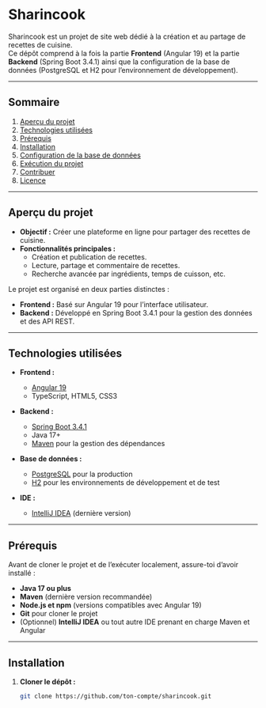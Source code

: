 # Sharincook

Sharincook est un projet de site web dédié à la création et au partage de recettes de cuisine.  
Ce dépôt comprend à la fois la partie **Frontend** (Angular 19) et la partie **Backend** (Spring Boot 3.4.1) ainsi que la configuration de la base de données (PostgreSQL et H2 pour l’environnement de développement).

---

## Sommaire
1. [Aperçu du projet](#aperçu-du-projet)
2. [Technologies utilisées](#technologies-utilisées)
3. [Prérequis](#prérequis)
4. [Installation](#installation)
5. [Configuration de la base de données](#configuration-de-la-base-de-données)
6. [Exécution du projet](#exécution-du-projet)
7. [Contribuer](#contribuer)
8. [Licence](#licence)

---

## Aperçu du projet

- **Objectif :** Créer une plateforme en ligne pour partager des recettes de cuisine.
- **Fonctionnalités principales :**
    - Création et publication de recettes.
    - Lecture, partage et commentaire de recettes.
    - Recherche avancée par ingrédients, temps de cuisson, etc.

Le projet est organisé en deux parties distinctes :
- **Frontend :** Basé sur Angular 19 pour l’interface utilisateur.
- **Backend :** Développé en Spring Boot 3.4.1 pour la gestion des données et des API REST.

---

## Technologies utilisées

- **Frontend :**
    - [Angular 19](https://angular.io/)
    - TypeScript, HTML5, CSS3

- **Backend :**
    - [Spring Boot 3.4.1](https://spring.io/)
    - Java 17+
    - [Maven](https://maven.apache.org/) pour la gestion des dépendances

- **Base de données :**
    - [PostgreSQL](https://www.postgresql.org/) pour la production
    - [H2](https://www.h2database.com/) pour les environnements de développement et de test

- **IDE :**
    - [IntelliJ IDEA](https://www.jetbrains.com/idea/) (dernière version)

---

## Prérequis

Avant de cloner le projet et de l’exécuter localement, assure-toi d’avoir installé :

- **Java 17 ou plus**
- **Maven** (dernière version recommandée)
- **Node.js et npm** (versions compatibles avec Angular 19)
- **Git** pour cloner le projet
- (Optionnel) **IntelliJ IDEA** ou tout autre IDE prenant en charge Maven et Angular

---

## Installation

1. **Cloner le dépôt :**

   ```bash
   git clone https://github.com/ton-compte/sharincook.git
